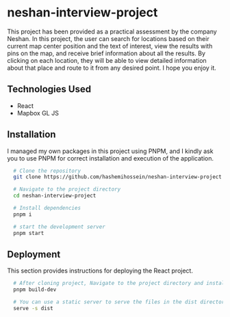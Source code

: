 # neshan-interview-project

This project has been provided as a practical assessment by the company Neshan. In this project, the user can search for locations based on their current map center position and the text of interest, view the results with pins on the map, and receive brief information about all the results. By clicking on each location, they will be able to view detailed information about that place and route to it from any desired point. I hope you enjoy it.

## Technologies Used

- React
- Mapbox GL JS

## Installation

I managed my own packages in this project using PNPM, and I kindly ask you to use PNPM for correct installation and execution of the application.

```bash
  # Clone the repository
  git clone https://github.com/hashemihossein/neshan-interview-project

  # Navigate to the project directory
  cd neshan-interview-project

  # Install dependencies
  pnpm i

  # start the development server
  pnpm start
```

## Deployment

This section provides instructions for deploying the React project.

```bash
  # After cloning project, Navigate to the project directory and install dependencies, run
  pnpm build-dev

  # You can use a static server to serve the files in the dist directory.
  serve -s dist
```
